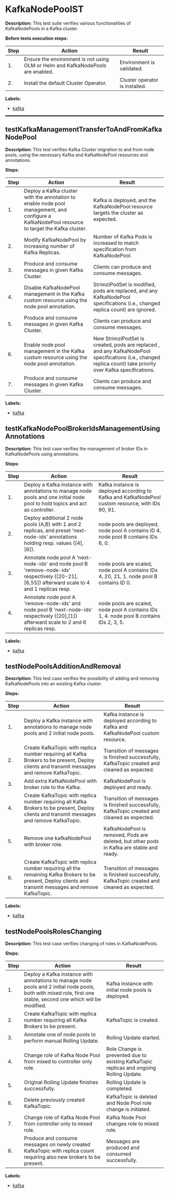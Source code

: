 # KafkaNodePoolST

**Description:** This test suite verifies various functionalities of KafkaNodePools in a Kafka cluster.

**Before tests execution steps:**

| Step | Action | Result |
| - | - | - |
| 1. | Ensure the environment is not using OLM or Helm and KafkaNodePools are enabled. | Environment is validated. |
| 2. | Install the default Cluster Operator. | Cluster operator is installed. |

**Labels:**

* [kafka](labels/kafka.md)

<hr style="border:1px solid">

## testKafkaManagementTransferToAndFromKafkaNodePool

**Description:** This test verifies Kafka Cluster migration to and from node pools, using the necessary Kafka and KafkaNodePool resources and annotations.

**Steps:**

| Step | Action | Result |
| - | - | - |
| 1. | Deploy a Kafka cluster with the annotation to enable node pool management, and configure a KafkaNodePool resource to target the Kafka cluster. | Kafka is deployed, and the KafkaNodePool resource targets the cluster as expected. |
| 2. | Modify KafkaNodePool by increasing number of Kafka Replicas. | Number of Kafka Pods is increased to match specification from KafkaNodePool. |
| 3. | Produce and consume messages in given Kafka Cluster. | Clients can produce and consume messages. |
| 4. | Disable KafkaNodePool management in the Kafka custom resource using the node pool annotation. |  StrimziPodSet is modified, pods are replaced, and any KafkaNodePool specifications (i.e., changed replica count)  are ignored. |
| 5. | Produce and consume messages in given Kafka Cluster. | Clients can produce and consume messages. |
| 6. | Enable node pool management in the Kafka custom resource using the node pool annotation. | New StrimziPodSet is created, pods are replaced , and any KafkaNodePool specifications  (i.e., changed replica count) take priority over Kafka specifications. |
| 7. | Produce and consume messages in given Kafka Cluster. | Clients can produce and consume messages. |

**Labels:**

* [kafka](labels/kafka.md)


## testKafkaNodePoolBrokerIdsManagementUsingAnnotations

**Description:** This test case verifies the management of broker IDs in KafkaNodePools using annotations.

**Steps:**

| Step | Action | Result |
| - | - | - |
| 1. | Deploy a Kafka instance with annotations to manage node pools and one initial node pool to hold topics and act as controller. | Kafka instance is deployed according to Kafka and KafkaNodePool custom resource, with IDs 90, 91. |
| 2. | Deploy additional 2 node pools (A,B) with 1 and 2 replicas, and preset 'next-node-ids' annotations holding resp. values ([4],[6]). | node pools are deployed, node pool A contains ID 4, node pool B contains IDs 6, 0. |
| 3. | Annotate node pool A 'next-node-ids' and node pool B 'remove-node-ids' respectively ([20-21],[6,55]) afterward scale to 4 and 1 replicas resp. | node pools are scaled, node pool A contains IDs 4, 20, 21, 1. node pool B contains ID 0. |
| 4. | Annotate node pool A 'remove-node-ids' and node pool B 'next-node-ids' respectively ([20],[1]) afterward scale to 2 and 6 replicas resp. | node pools are scaled, node pool A contains IDs 1, 4. node pool B contains IDs 2, 3, 5. |

**Labels:**

* [kafka](labels/kafka.md)


## testNodePoolsAdditionAndRemoval

**Description:** This test case verifies the possibility of adding and removing KafkaNodePools into an existing Kafka cluster.

**Steps:**

| Step | Action | Result |
| - | - | - |
| 1. | Deploy a Kafka instance with annotations to manage node pools and 2 initial node pools. | Kafka instance is deployed according to Kafka and KafkaNodePool custom resource. |
| 2. | Create KafkaTopic with replica number requiring all Kafka Brokers to be present, Deploy clients and transmit messages and remove KafkaTopic. | Transition of messages is finished successfully, KafkaTopic created and cleaned as expected. |
| 3. | Add extra KafkaNodePool with broker role to the Kafka. | KafkaNodePool is deployed and ready. |
| 4. | Create KafkaTopic with replica number requiring all Kafka Brokers to be present, Deploy clients and transmit messages and remove KafkaTopic. | Transition of messages is finished successfully, KafkaTopic created and cleaned as expected. |
| 5. | Remove one kafkaNodePool with broker role. | KafkaNodePool is removed, Pods are deleted, but other pods in Kafka are stable and ready. |
| 6. | Create KafkaTopic with replica number requiring all the remaining Kafka Brokers to be present, Deploy clients and transmit messages and remove KafkaTopic. | Transition of messages is finished successfully, KafkaTopic created and cleaned as expected. |

**Labels:**

* [kafka](labels/kafka.md)


## testNodePoolsRolesChanging

**Description:** This test case verifies changing of roles in KafkaNodePools.

**Steps:**

| Step | Action | Result |
| - | - | - |
| 1. | Deploy a Kafka instance with annotations to manage node pools and 2 initial node pools, both with mixed role, first one stable, second one which will be modified. | Kafka instance with initial node pools is deployed. |
| 2. | Create KafkaTopic with replica number requiring all Kafka Brokers to be present. | KafkaTopic is created. |
| 3. | Annotate one of node pools to perform manual Rolling Update. | Rolling Update started. |
| 4. | Change role of Kafka Node Pool from mixed to controller only role. | Role Change is prevented due to existing KafkaTopic replicas and ongoing Rolling Update. |
| 5. | Original Rolling Update finishes successfully. | Rolling Update is completed. |
| 6. | Delete previously created KafkaTopic. | KafkaTopic is deleted and Node Pool role change is initiated. |
| 7. | Change role of Kafka Node Pool from controller only to mixed role. | Kafka Node Pool changes role to mixed role. |
| 8. | Produce and consume messages on newly created KafkaTopic with replica count requiring also new brokers to be present. | Messages are produced and consumed successfully. |

**Labels:**

* [kafka](labels/kafka.md)

